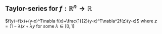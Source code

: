 ## Taylor-series for $f:\mathbb{R}^n\rightarrow \mathbb{R}$

$f(y)=f(x)+(y-x)^T\nabla f(x)+\frac{1}{2}(y-x)^T\nabla^2f(z)(y-x)$
where $z=(1-\lambda)x+\lambda y$ for some $\lambda\in [0,1]$

